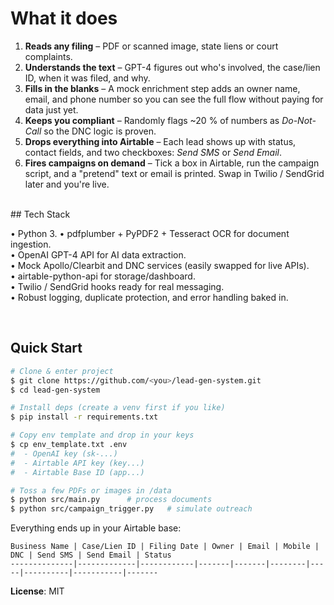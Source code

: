 # What it does

1. **Reads any filing** – PDF or scanned image, state liens or court complaints.
2. **Understands the text** – GPT-4 figures out who's involved, the case/lien ID, when it was filed, and why.
3. **Fills in the blanks** – A mock enrichment step adds an owner name, email, and phone number so you can see the full flow without paying for data just yet.
4. **Keeps you compliant** – Randomly flags ~20 % of numbers as *Do-Not-Call* so the DNC logic is proven.
5. **Drops everything into Airtable** – Each lead shows up with status, contact fields, and two checkboxes: *Send SMS* or *Send Email*.
6. **Fires campaigns on demand** – Tick a box in Airtable, run the campaign script, and a "pretend" text or email is printed. Swap in Twilio / SendGrid later and you're live.

<br>
## Tech Stack 

• Python 3.
• pdfplumber + PyPDF2 + Tesseract OCR for document ingestion.  
• OpenAI GPT-4 API for AI data extraction.  
• Mock Apollo/Clearbit and DNC services (easily swapped for live APIs).  
• airtable-python-api for storage/dashboard.  
• Twilio / SendGrid hooks ready for real messaging.  
• Robust logging, duplicate protection, and error handling baked in.

<br>

## Quick Start

```bash
# Clone & enter project
$ git clone https://github.com/<you>/lead-gen-system.git
$ cd lead-gen-system

# Install deps (create a venv first if you like)
$ pip install -r requirements.txt

# Copy env template and drop in your keys
$ cp env_template.txt .env
#  - OpenAI key (sk-...)
#  - Airtable API key (key...)
#  - Airtable Base ID (app...)

# Toss a few PDFs or images in /data
$ python src/main.py      # process documents
$ python src/campaign_trigger.py   # simulate outreach
```

Everything ends up in your Airtable base:

```
Business Name | Case/Lien ID | Filing Date | Owner | Email | Mobile | DNC | Send SMS | Send Email | Status
--------------|-------------|------------|-------|-------|--------|-----|----------|-----------|-------
```

**License**: MIT